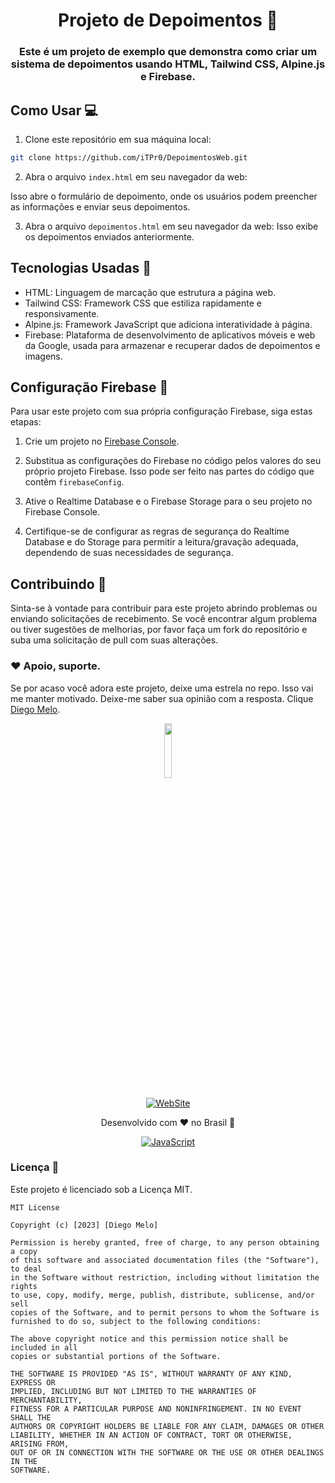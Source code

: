 # <div align="center">Projeto de Depoimentos :speech_balloon:</div>

### <div align="center">Este é um projeto de exemplo que demonstra como criar um sistema de depoimentos usando HTML, Tailwind CSS, Alpine.js e Firebase.</div>

## Como Usar :computer:

1. Clone este repositório em sua máquina local:

```bash
git clone https://github.com/iTPr0/DepoimentosWeb.git
```
2. Abra o arquivo `index.html` em seu navegador da web:

Isso abre o formulário de depoimento, onde os usuários podem preencher as informações e enviar seus depoimentos.

3. Abra o arquivo `depoimentos.html` em seu navegador da web:
Isso exibe os depoimentos enviados anteriormente.

## Tecnologias Usadas :rocket:

- HTML: Linguagem de marcação que estrutura a página web.
- Tailwind CSS: Framework CSS que estiliza rapidamente e responsivamente.
- Alpine.js: Framework JavaScript que adiciona interatividade à página.
- Firebase: Plataforma de desenvolvimento de aplicativos móveis e web da Google, usada para armazenar e recuperar dados de depoimentos e imagens.

## Configuração Firebase :key:

Para usar este projeto com sua própria configuração Firebase, siga estas etapas:

1. Crie um projeto no [Firebase Console](https://console.firebase.google.com/).

2. Substitua as configurações do Firebase no código pelos valores do seu próprio projeto Firebase. Isso pode ser feito nas partes do código que contêm `firebaseConfig`.

3. Ative o Realtime Database e o Firebase Storage para o seu projeto no Firebase Console.

4. Certifique-se de configurar as regras de segurança do Realtime Database e do Storage para permitir a leitura/gravação adequada, dependendo de suas necessidades de segurança.

## Contribuindo :handshake:

Sinta-se à vontade para contribuir para este projeto abrindo problemas ou enviando solicitações de recebimento. Se você encontrar algum problema ou tiver sugestões de melhorias, por favor faça um fork do repositório e suba uma solicitação de pull com suas alterações.

### ❤️ Apoio, suporte.

Se por acaso você adora este projeto, deixe uma estrela no repo. Isso vai me manter motivado. Deixe-me saber sua opinião com a resposta. Clique [Diego Melo](https://tifodao.com/#contact).

<div align="center">
 <img src="https://github-production-user-asset-6210df.s3.amazonaws.com/66981750/262346028-b6bf186e-5554-4736-a192-956402c5b0db.jpg" width="15%" height="15%">
<br/>

[![WebSite](https://img.shields.io/badge/website-000000?style=for-the-badge&logo=About.me&logoColor=white)](https://links.tifodao.com)
</div>

<div align="center">
Desenvolvido com ❤️ no Brasil 🌟 <br/>

[![JavaScript](https://img.shields.io/badge/JavaScript-F7DF1E?style=for-the-badge&logo=javascript&logoColor=black)](https://www.javascript.com/)
</div>

### Licença :page_facing_up:
Este projeto é licenciado sob a Licença MIT.

```
MIT License

Copyright (c) [2023] [Diego Melo]

Permission is hereby granted, free of charge, to any person obtaining a copy
of this software and associated documentation files (the "Software"), to deal
in the Software without restriction, including without limitation the rights
to use, copy, modify, merge, publish, distribute, sublicense, and/or sell
copies of the Software, and to permit persons to whom the Software is
furnished to do so, subject to the following conditions:

The above copyright notice and this permission notice shall be included in all
copies or substantial portions of the Software.

THE SOFTWARE IS PROVIDED "AS IS", WITHOUT WARRANTY OF ANY KIND, EXPRESS OR
IMPLIED, INCLUDING BUT NOT LIMITED TO THE WARRANTIES OF MERCHANTABILITY,
FITNESS FOR A PARTICULAR PURPOSE AND NONINFRINGEMENT. IN NO EVENT SHALL THE
AUTHORS OR COPYRIGHT HOLDERS BE LIABLE FOR ANY CLAIM, DAMAGES OR OTHER
LIABILITY, WHETHER IN AN ACTION OF CONTRACT, TORT OR OTHERWISE, ARISING FROM,
OUT OF OR IN CONNECTION WITH THE SOFTWARE OR THE USE OR OTHER DEALINGS IN THE
SOFTWARE.
```
